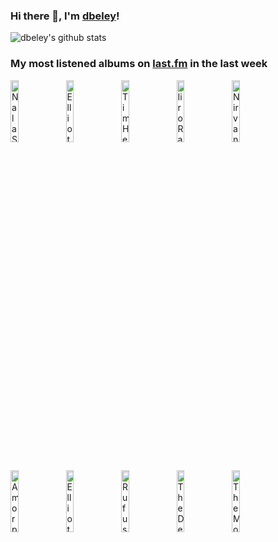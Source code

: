### Hi there 👋, I'm [dbeley](https://dbeley.ovh/en)!

![dbeley's github stats](https://github-readme-stats.vercel.app/api?username=dbeley)

### My most listened albums on [last.fm](https://www.last.fm/user/d_beley) in the last week

[<img src='https://lastfm.freetls.fastly.net/i/u/300x300/f208c5b5995f360cb0a492880372f0fd.jpg' width='16%' height='16%' alt='Nala Sinephro - SPACE 1.8'>](https://www.last.fm/music/nala%2bsinephro/space%2b1.8)&nbsp;
[<img src='https://lastfm.freetls.fastly.net/i/u/300x300/703bc44a2aba153597e762c4a6854f98.jpg' width='16%' height='16%' alt='Elliott Smith - From a Basement on the Hill'>](https://www.last.fm/music/elliott%2bsmith/from%2ba%2bbasement%2bon%2bthe%2bhill)&nbsp;
[<img src='https://lastfm.freetls.fastly.net/i/u/300x300/6c385c74cbff4e28ae6d8d0a406d845b.png' width='16%' height='16%' alt='Tim Hecker - Harmony in Ultraviolet'>](https://www.last.fm/music/tim%2bhecker/harmony%2bin%2bultraviolet)&nbsp;
[<img src='https://lastfm.freetls.fastly.net/i/u/300x300/544528f2940d4118c12550d0a47eb8c8.jpg' width='16%' height='16%' alt='Iiro Rantala String Trio - Anyone with a Heart'>](https://www.last.fm/music/iiro%2brantala%2bstring%2btrio/anyone%2bwith%2ba%2bheart)&nbsp;
[<img src='https://lastfm.freetls.fastly.net/i/u/300x300/6cb91d2c3e554b028133947dfae73b43.png' width='16%' height='16%' alt='Nirvana - Bleach'>](https://www.last.fm/music/nirvana/bleach)&nbsp;
<br>
[<img src='https://lastfm.freetls.fastly.net/i/u/300x300/bb97634d5dcb44bf80367cf4e2deb676.png' width='16%' height='16%' alt='Amorphis - Skyforger'>](https://www.last.fm/music/amorphis/skyforger)&nbsp;
[<img src='https://lastfm.freetls.fastly.net/i/u/300x300/317edcca0a0a4c70b002a73b30cc1dc4.png' width='16%' height='16%' alt='Elliott Smith - Elliott Smith'>](https://www.last.fm/music/elliott%2bsmith/elliott%2bsmith)&nbsp;
[<img src='https://lastfm.freetls.fastly.net/i/u/300x300/45c8158f321d0a42570513d35110133b.jpg' width='16%' height='16%' alt='Rufus Wainwright - Poses'>](https://www.last.fm/music/rufus%2bwainwright/poses)&nbsp;
[<img src='https://lastfm.freetls.fastly.net/i/u/300x300/721d3c7c259f4ac2b39c80a59ddade1e.png' width='16%' height='16%' alt='The Decemberists - Picaresque'>](https://www.last.fm/music/the%2bdecemberists/picaresque)&nbsp;
[<img src='https://lastfm.freetls.fastly.net/i/u/300x300/02dbed3e2c6bdc65bd3639cd596f5244.jpg' width='16%' height='16%' alt='The Mountain Goats - Tallahassee'>](https://www.last.fm/music/the%2bmountain%2bgoats/tallahassee)&nbsp;
<br>
